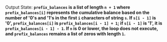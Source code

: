 Output State: **`prefix_balances` is a list of length `n + 1` where `prefix_balances[i]` represents the cumulative balance based on the number of '0's and '1's in the first `i` characters of string `s`. If `s[i - 1]` is '0', `prefix_balances[i]` is `prefix_balances[i - 1] + 1`; if `s[i - 1]` is '1', it is `prefix_balances[i - 1] - 1`. If `n` is 0 or lower, the loop does not execute, and `prefix_balances` remains a list of zeros with length `1`.**